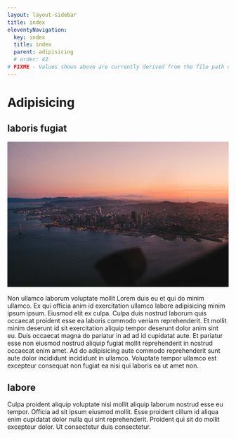 ```yaml
---
layout: layout-sidebar
title: index
eleventyNavigation:
  key: index
  title: index
  parent: adipisicing
  # order: 42
# FIXME - Values shown above are currently derived from the file path only, except order which is also commented out because it is optional. Correct as desired and delete comment(s).
---
```


# Adipisicing

## laboris fugiat

<img class="bordered" src="/static/images/bulksplash-cleipelt-8z_IyuOwcIQ.jpg" alt="bulksplash-cleipelt-8z_IyuOwcIQ.jpg" />

Non ullamco laborum voluptate mollit Lorem duis eu et qui do minim ullamco. Ex qui officia anim id exercitation ullamco labore adipisicing minim ipsum ipsum. Eiusmod elit ex culpa. Culpa duis nostrud laborum quis occaecat proident esse ea laboris commodo veniam reprehenderit. Et mollit minim deserunt id sit exercitation aliquip tempor deserunt dolor anim sint eu. Duis occaecat magna do pariatur in ad ad id cupidatat aute. Et pariatur esse non eiusmod nostrud aliquip fugiat mollit reprehenderit in nostrud occaecat enim amet. Ad do adipisicing aute commodo reprehenderit sunt aute dolor incididunt incididunt in ullamco. Voluptate tempor ullamco est excepteur consequat non fugiat ea nisi qui laboris ea ut amet non.

## labore

Culpa proident aliquip voluptate nisi mollit aliquip laborum nostrud esse eu tempor. Officia ad sit ipsum eiusmod mollit. Esse proident cillum id aliqua enim cupidatat dolor nulla qui sint reprehenderit. Proident qui sit do mollit excepteur dolor. Ut consectetur duis consectetur.